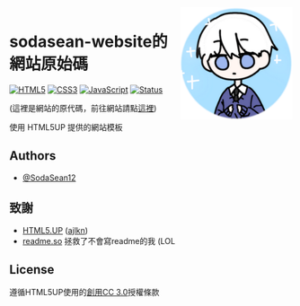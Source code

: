 <img align="right" src="https://github.com/SodaSean12/sodasean-website/blob/main/images/Su.Logo.png?raw=true" height="200" width="200">

# sodasean-website的網站原始碼

[![HTML5](https://img.shields.io/badge/HTML5-E34F26?style=for-the-badge&logo=html5&logoColor=white)](https://img.shields.io/badge/HTML5-E34F26?style=for-the-badge&logo=html5&logoColor=white)
[![CSS3](https://img.shields.io/badge/CSS3-1572B6?style=for-the-badge&logo=css3&logoColor=white)](https://img.shields.io/badge/CSS3-1572B6?style=for-the-badge&logo=css3&logoColor=white)
[![JavaScript](https://img.shields.io/badge/JavaScript-323330?style=for-the-badge&logo=javascript&logoColor=F7DF1E)](https://img.shields.io/badge/JavaScript-323330?style=for-the-badge&logo=javascript&logoColor=F7DF1E)
[![Status](https://status.sodasean.com/api/badge/1/status?style=for-the-badge)](https://status.sodasean.com)

(這裡是網站的原代碼，前往網站請點[這裡](https://www.sodasean.com))

使用 HTML5UP 提供的網站模板


## Authors

- [@SodaSean12](https://www.github.com/SodaSean12)


## 致謝

 - [HTML5.UP](https://html5up.net/) ([ajlkn](https://github.com/ajlkn))
 - [readme.so](https://readme.so/) 拯救了不會寫readme的我 (LOL


## License

遵循HTML5UP使用的[創用CC 3.0](https://github.com/SodaSean12/sodasean-website/blob/main/LICENSE.txt)授權條款
